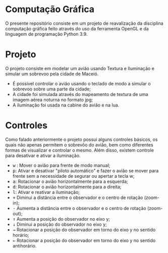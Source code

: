 # Computação Gráfica

O presente repositório consiste em um projeto de reavalização da disciplina computação gráfica feito através do uso da ferramenta OpenGL e da linguagem de programação Python 3.9.


# Projeto

O projeto consiste em modelar um avião usando Textura e Iluminação e simular um sobrevoo pela cidade de Maceió.

* É possível controlar o avião usando o teclado de modo a simular o sobrevoo sobre uma parte da cidade;
* A cidade foi simulada através do mapeamento de textura de uma imagem aérea noturna no formato jpg;
* A iluminação foi usada na cabine do avião e na lua.

# Controles

Como falado anteriormente o projeto possui alguns controles básicos, os quais não apenas permitem o sobrevôo do avião, bem como diferentes formas de visualizar e controlar o mesmo. Além disso, existem controle para desativar e ativar a iluminação.


* <kbd>w</kbd> : Mover o avião para frente de modo manual;
* <kbd>p</kbd>: Ativar e desativar "piloto automático" e fazer o avião se mover para frente sem a necessidade de segurar ou apertar a tecla w;
* <kbd>a</kbd>: Rotacionar o avião horizontalmente para a esquerda;
* <kbd>d</kbd>: Rotacionar o avião horizontalmente para a direita;
* <kbd>l</kbd>: Ativar e reativar a iluminação;
* <kbd>+</kbd> Diminui a distância entre o observador e o centro de rotação (zoom-in);
* <kbd>-</kbd> Aumenta a distância entre o observador e o centro de rotação (zoom-out);
* <kbd>&#8593;</kbd> Aumenta a posição do observador no eixo y;
* <kbd>&#8595;</kbd> Diminui a posição do observador no eixo y;
* <kbd>&#8594;</kbd> Rotacionar a posição do observador em torno do eixo y no sentido horário;
* <kbd>&#8592;</kbd> Rotacionar a posição do observador em torno do eixo y no sentido antihorário.

